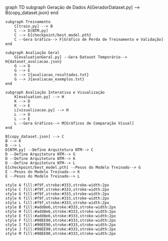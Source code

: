 graph TD
    subgraph Geração de Dados
        A[GeradorDataset.py] --> B{copy_dataset.json}
    end

    subgraph Treinamento
        C[train.py] --> B
        C --> D[NTM.py]
        C --> E{checkpoint/best_model.pth}
        C --Gera Gráfico--> F[Gráfico de Perda de Treinamento e Validação]
    end

    subgraph Avaliação Geral
        G[evaluationGeral.py] --Gera Dataset Temporário--> H{dataset_avaliacao.json}
        G --> D
        G --> E
        G --> I{avaliacao_resultados.txt}
        G --> J{avaliacao_exemplos.txt}
    end

    subgraph Avaliação Interativa e Visualização
        K[evaluation.py] --> H
        K --> D
        K --> E
        L[visualizacao.py] --> H
        L --> D
        L --> E
        L --Gera Gráficos--> M[Gráficos de Comparação Visual]
    end

    B[copy_dataset.json] --> C
    B --> K
    B --> L
    D[NTM.py] --Define Arquitetura NTM--> C
    D --Define Arquitetura NTM--> G
    D --Define Arquitetura NTM--> K
    D --Define Arquitetura NTM--> L
    E[checkpoint/best_model.pth] --Pesos do Modelo Treinado--> G
    E --Pesos do Modelo Treinado--> K
    E --Pesos do Modelo Treinado--> L

    style A fill:#f9f,stroke:#333,stroke-width:2px
    style C fill:#f9f,stroke:#333,stroke-width:2px
    style G fill:#f9f,stroke:#333,stroke-width:2px
    style K fill:#f9f,stroke:#333,stroke-width:2px
    style L fill:#f9f,stroke:#333,stroke-width:2px
    style B fill:#add8e6,stroke:#333,stroke-width:2px
    style H fill:#add8e6,stroke:#333,stroke-width:2px
    style E fill:#add8e6,stroke:#333,stroke-width:2px
    style F fill:#90EE90,stroke:#333,stroke-width:2px
    style I fill:#90EE90,stroke:#333,stroke-width:2px
    style J fill:#90EE90,stroke:#333,stroke-width:2px
    style M fill:#90EE90,stroke:#333,stroke-width:2px
